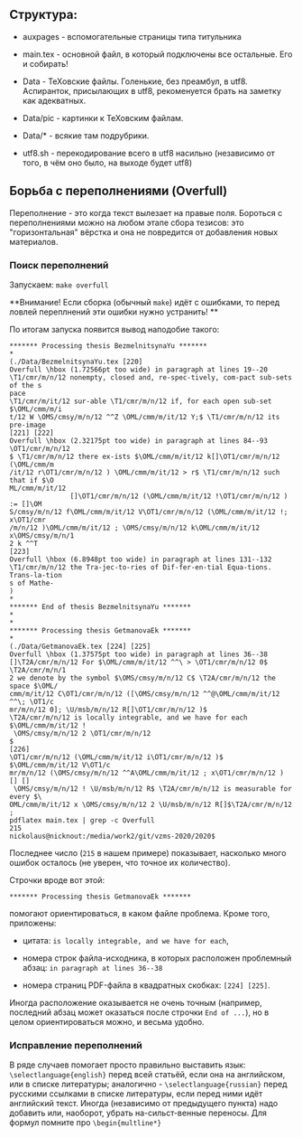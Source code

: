 ## Структура:

* auxpages - вспомогательные страницы типа титульника

* main.tex - основной файл, в который подключены все остальные. Его и собирать!

* Data - TeXовские файлы. Голенькие, без преамбул, в utf8. Аспиранток, присылающих в utf8, рекоменуется брать на заметку как адекватных.

* Data/pic - картинки к ТеХовским файлам.

* Data/* - всякие там подрубрики.

* utf8.sh - перекодирование всего в utf8 насильно (независимо от того, в чём оно было, на выходе будет utf8)

## Борьба с переполнениями (Overfull)

Переполнение - это когда текст вылезает на правые поля.
Бороться с переполнениями можно на любом этапе сбора тезисов:
это "горизонтальная" вёрстка и она не повредится от добавления новых материалов.

### Поиск переполнений

Запускаем: `make overfull`

**Внимание! Если сборка (обычный `make`) идёт с ошибками, то перед ловлей переплнений эти ошибки нужно устранить! **

По итогам запуска появится вывод наподобие такого:

```
******* Processing thesis BezmelnitsynaYu *******
*
(./Data/BezmelnitsynaYu.tex [220]
Overfull \hbox (1.72566pt too wide) in paragraph at lines 19--20
\T1/cmr/m/n/12 nonempty, closed and, re-spec-tively, com-pact sub-sets of the s
pace
\T1/cmr/m/it/12 sur-able \T1/cmr/m/n/12 if, for each open sub-set $\OML/cmm/m/i
t/12 W \OMS/cmsy/m/n/12 ^^Z \OML/cmm/m/it/12 Y;$ \T1/cmr/m/n/12 its pre-image
[221] [222]
Overfull \hbox (2.32175pt too wide) in paragraph at lines 84--93
\OT1/cmr/m/n/12
$ \T1/cmr/m/n/12 there ex-ists $\OML/cmm/m/it/12 k[]\OT1/cmr/m/n/12 (\OML/cmm/m
/it/12 r\OT1/cmr/m/n/12 ) \OML/cmm/m/it/12 > r$ \T1/cmr/m/n/12 such that if $\O
ML/cmm/m/it/12
               []\OT1/cmr/m/n/12 (\OML/cmm/m/it/12 !\OT1/cmr/m/n/12 ) := []\OM
S/cmsy/m/n/12 f\OML/cmm/m/it/12 V\OT1/cmr/m/n/12 (\OML/cmm/m/it/12 !; x\OT1/cmr
/m/n/12 )\OML/cmm/m/it/12 ; \OMS/cmsy/m/n/12 k\OML/cmm/m/it/12 x\OMS/cmsy/m/n/1
2 k ^^T
[223]
Overfull \hbox (6.8948pt too wide) in paragraph at lines 131--132
\T1/cmr/m/n/12 the Tra-jec-to-ries of Dif-fer-en-tial Equa-tions. Trans-la-tion
s of Mathe-
)
*
******* End of thesis BezmelnitsynaYu *******
*
*
******* Processing thesis GetmanovaEk *******
*
(./Data/GetmanovaEk.tex [224] [225]
Overfull \hbox (1.37575pt too wide) in paragraph at lines 36--38
[]\T2A/cmr/m/n/12 For $\OML/cmm/m/it/12 ^^\ > \OT1/cmr/m/n/12 0$ \T2A/cmr/m/n/1
2 we denote by the symbol $\OMS/cmsy/m/n/12 C$ \T2A/cmr/m/n/12 the space $\OML/
cmm/m/it/12 C\OT1/cmr/m/n/12 ([\OMS/cmsy/m/n/12 ^^@\OML/cmm/m/it/12 ^^\; \OT1/c
mr/m/n/12 0]; \U/msb/m/n/12 R[]\OT1/cmr/m/n/12 )$
\T2A/cmr/m/n/12 is locally integrable, and we have for each $\OML/cmm/m/it/12 !
 \OMS/cmsy/m/n/12 2 \OT1/cmr/m/n/12
$
[226]
\OT1/cmr/m/n/12 (\OML/cmm/m/it/12 i\OT1/cmr/m/n/12 )$ $\OML/cmm/m/it/12 V\OT1/c
mr/m/n/12 (\OMS/cmsy/m/n/12 ^^A\OML/cmm/m/it/12 ; x\OT1/cmr/m/n/12 ) [] []
 \OMS/cmsy/m/n/12 ! \U/msb/m/n/12 R$ \T2A/cmr/m/n/12 is measurable for every $\
OML/cmm/m/it/12 x \OMS/cmsy/m/n/12 2 \U/msb/m/n/12 R[]$\T2A/cmr/m/n/12 ;
pdflatex main.tex | grep -c Overfull
215
nickolaus@nicknout:/media/work2/git/vzms-2020/2020$
```

Последнее число (`215` в нашем примере) показывает, насколько много ошибок осталось (не уверен, что точное их количество).

Строчки вроде вот этой:

```
******* Processing thesis GetmanovaEk *******
```

помогают ориентироваться, в каком файле проблема.
Кроме того, приложены:

 + цитата: `is locally integrable, and we have for each`,

 + номера строк файла-исходника, в которых расположен проблемный абзац:
`in paragraph at lines 36--38`
 + номера страниц PDF-файла в квадратных скобках:
`[224] [225]`.

Иногда расположение оказывается не очень точным (например, последний абзац может оказаться после строчки `End of ...`),
но в целом ориентироваться можно, и весьма удобно.

### Исправление переполнений

В ряде случаев помогает просто правильно выставить язык:
`\selectlanguage{english}` перед всей статьёй, если она на английском, или в списке литературы;
аналогично - `\selectlanguage{russian}` перед русскими ссылками в списке литературы,
если перед ними идёт английский текст.
Иногда (независимо от предыдущего пункта) надо добавить или, наоборот, убрать на\-сильст\-венные переносы.
Для формул помните про `\begin{multline*}`

